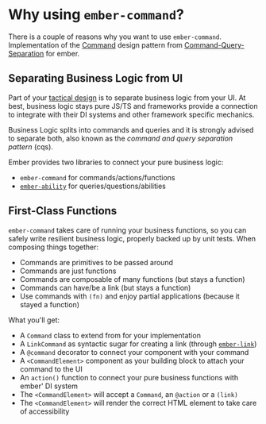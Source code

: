 # Why using `ember-command`?

There is a couple of reasons why you want to use `ember-command`. Implementation of the
[Command](https://refactoring.guru/design-patterns/command) design pattern from
[Command-Query-Separation](https://en.wikipedia.org/wiki/Command–query_separation) for ember.

## Separating Business Logic from UI

Part of your [tactical
design](https://thedomaindrivendesign.io/what-is-tactical-design/) is to
separate business logic from your UI. At best, business logic stays pure JS/TS
and frameworks provide a connection to integrate with their DI systems and other
framework specific mechanics.

Business Logic splits into commands and queries and it is strongly advised to
separate both, also known as the _command and query separation pattern_ (cqs).

Ember provides two libraries to connect your pure business logic:

- `ember-command` for commands/actions/functions
- [`ember-ability`](https://github.com/gossi/ember-ability) for queries/questions/abilities

## First-Class Functions

`ember-command` takes care of running your business functions, so you can safely
write resilient business logic, properly backed up by unit tests. When composing
things together:

- Commands are primitives to be passed around
- Commands are just functions
- Commands are composable of many functions (but stays a function)
- Commands can have/be a link (but stays a function)
- Use commands with `(fn)` and enjoy partial applications (because it stayed a
  function)

What you'll get:

- A `Command` class to extend from for your implementation
- A `LinkCommand` as syntactic sugar for creating a link (through [`ember-link`](https://github.com/buschtoens/ember-link))
- A `@command` decorator to connect your component with your command
- A `<CommandElement>` component as your building block to attach your command
  to the UI
- An `action()` function to connect your pure business functions with ember' DI system
- The `<CommandElement>` will accept a `Command`, an `@action` or a `(link)`
- The `<CommandElement>` will render the correct HTML element to take care of
  accessibility

